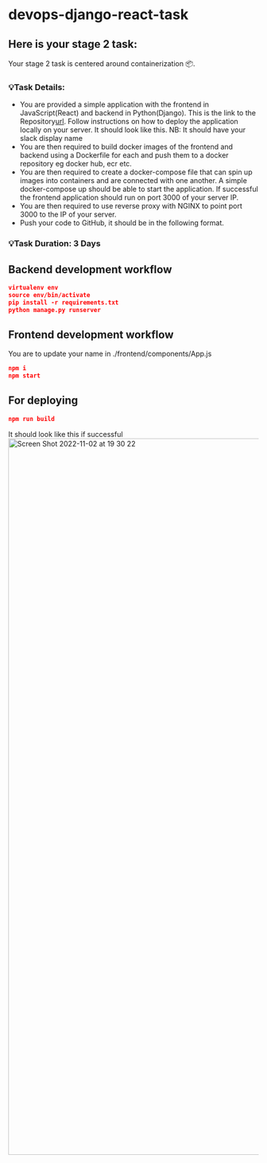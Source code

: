 # devops-django-react-task

## Here is your stage 2 task:
Your stage 2 task is centered around containerization :package:.

### :bulb:Task Details:
- You are provided a simple application with the frontend in JavaScript(React) and backend in Python(Django). This is the link to the Repository[url](https://github.com/ibitolamayowa/devops-django-react-task). Follow instructions on how to deploy the application locally on your server. It should look like this. NB: It should have your slack display name
- You are then required to build docker images of the frontend and backend using a Dockerfile for each and push them to a docker repository eg docker hub, ecr etc.
- You are then required to create a docker-compose file that can spin up images into containers and are connected with one another. A simple docker-compose up should be able to start the application. If successful the frontend application should run on port 3000 of your server IP.
- You are then required to use reverse proxy with NGINX to point port 3000 to the IP of your server.
- Push your code to GitHub, it should be in the following format.

### :bulb:Task Duration: 3 Days

## Backend development workflow

```json
virtualenv env
source env/bin/activate
pip install -r requirements.txt
python manage.py runserver
```

## Frontend development workflow

You are to update your name in ./frontend/components/App.js

```json
npm i
npm start
```

## For deploying

```json
npm run build
```

It should look like this if successful
<img width="1440" alt="Screen Shot 2022-11-02 at 19 30 22" src="https://user-images.githubusercontent.com/66765302/199572589-43bd05b7-95a6-455c-bc25-3cd437c95339.png">
